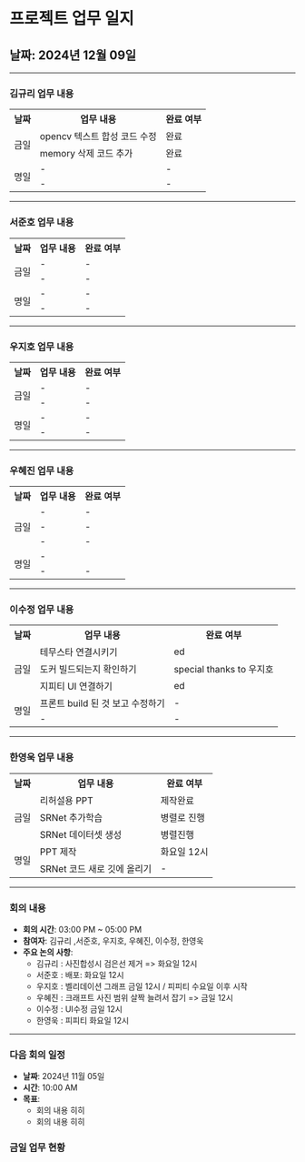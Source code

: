 # 프로젝트 업무 일지

## 날짜: 2024년 12월 09일

---

### 김규리 업무 내용

<div align="center">

<table>
  <tr>
    <th>날짜</th>
    <th>업무 내용</th>
    <th>완료 여부</th>
  </tr>
  <tr>
    <td rowspan="2">금일</td>
    <td>opencv 텍스트 합성 코드 수정</td>
    <td>완료</td>
  </tr>
  <tr>
    <td>memory 삭제 코드 추가</td>
    <td>완료</td>
  </tr>
  <tr>
    <td rowspan="2">명일</td>
    <td>-</td>
    <td>-</td>
  </tr>
  <tr>
    <td>-</td>
    <td>-</td>
  </tr>
</table>

</div>

---

### 서준호 업무 내용

<div align="center">

<table>
  <tr>
    <th>날짜</th>
    <th>업무 내용</th>
    <th>완료 여부</th>
  </tr>
  <tr>
    <td rowspan="2">금일</td>
    <td>-</td>
    <td>-</td>
  </tr>
  <tr>
    <td>-</td>
    <td>-</td>
  </tr>
  <tr>
    <td rowspan="2">명일</td>
    <td>-</td>
    <td>-</td>
  </tr>
  <tr>
    <td>-</td>
    <td>-</td>
  </tr>
</table>

</div>

---

### 우지호 업무 내용

<div align="center">

<table>
  <tr>
    <th>날짜</th>
    <th>업무 내용</th>
    <th>완료 여부</th>
  </tr>
  <tr>
    <td rowspan="2">금일</td>
    <td>-</td>
    <td>-</td>
  </tr>
  <tr>
    <td>-</td>
    <td>-</td>
  </tr>
  <tr>
    <td rowspan="2">명일</td>
    <td>-</td>
    <td>-</td>
  </tr>
  <tr>
    <td>-</td>
    <td>-</td>
  </tr>
</table>

</div>

---

### 우혜진 업무 내용

<div align="center">

<table>
  <tr>
    <th>날짜</th>
    <th>업무 내용</th>
    <th>완료 여부</th>
  </tr>
  <tr>
    <td rowspan="3">금일</td>
    <td>-</td>
    <td>-</td>
  </tr>
  <tr>
    <td>-</td>
    <td>-</td>
  </tr>
  <tr>
    <td>-</td>
    <td>-</td>
  </tr>
  <tr>
    <td rowspan="2">명일</td>
    <td>-</td>
    <td></td>
  </tr>
  <tr>
    <td>-</td>
    <td>-</td>
  </tr>
</table>

</div>

---

### 이수정 업무 내용

<div align="center">

<table>
  <tr>
    <th>날짜</th>
    <th>업무 내용</th>
    <th>완료 여부</th>
  </tr>
  <tr>
    <td rowspan="3">금일</td>
    <td>테무스타 연결시키기</td>
    <td>ed</td>
  </tr>
  <tr>
    <td>도커 빌드되는지 확인하기</td>
    <td>special thanks to 우지호</td>
  </tr>
  <tr>
    <td>지피티 UI 연결하기</td>
    <td>ed</td>
  </tr>
  <tr>
    <td rowspan="2">명일</td>
    <td>프론트 build 된 것 보고 수정하기</td>
    <td>-</td>
  </tr>
  <tr>
    <td>-</td>
    <td>-</td>
  </tr>
</table>

</div>

---

### 한영욱 업무 내용

<div align="center">

<table>
  <tr>
    <th>날짜</th>
    <th>업무 내용</th>
    <th>완료 여부</th>
  </tr>
  <tr>
    <td rowspan="3">금일</td>
    <td>리허설용 PPT</td>
    <td>제작완료</td>
  </tr>
  <tr>
    <td>SRNet 추가학습</td>
    <td>병렬로 진행</td>
  </tr>
  <tr>
    <td>SRNet 데이터셋 생성</td>
    <td>병렬진행</td>
  </tr>
  <tr>
    <td rowspan="2">명일</td>
    <td>PPT 제작</td>
    <td>화요일 12시</td>
  </tr>
  <tr>
    <td>SRNet 코드 새로 깃에 올리기</td>
    <td>-</td>
  </tr>
</table>

</div>

---

### 회의 내용

- **회의 시간**: 03:00 PM ~ 05:00 PM
- **참여자**: 김규리 ,서준호, 우지호, 우혜진, 이수정, 한영욱
- **주요 논의 사항**:
  - 김규리 : 사진합성시 검은선 제거 => 화요일 12시
  - 서준호 : 배포: 화요일 12시
  - 우지호 : 벨리데이션 그래프 금일 12시 / 피피티 수요일 이후 시작
  - 우혜진 : 크래프트 사진 범위 살짝 늘려서 잡기 => 금일 12시
  - 이수정 : UI수정 금일 12시
  - 한영욱 : 피피티 화요일 12시

---

### 다음 회의 일정

- **날짜**: 2024년 11월 05일
- **시간**: 10:00 AM
- **목표**:
  - 회의 내용 히히
  - 회의 내용 히히 


### 금일 업무 현황

